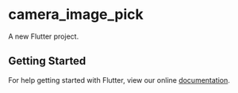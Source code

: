 # camera_image_pick

A new Flutter project.

## Getting Started

For help getting started with Flutter, view our online
[documentation](https://flutter.io/).
